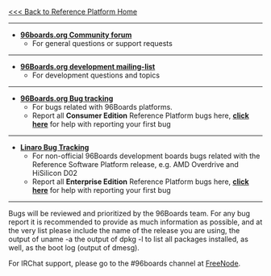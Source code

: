 [<<< Back to Reference Platform Home](https://github.com/96boards/documentation/wiki/Reference-Platform-Home)

***

- [**96boards.org Community forum**](https://www.96boards.org/forums/)
   - For general questions or support requests

***

- [**96Boards.org development mailing-list**](https://lists.96boards.org/mailman/listinfo/dev)
   - For development questions and topics

***

- [**96Boards.org Bug tracking**](https://bugs.96boards.org/enter_bug.cgi?classification=__all)
   - For bugs related with 96Boards platforms.
   - Report all **Consumer Edition** Reference Platform bugs here, [**click here**](https://github.com/96boards/documentation/wiki/Reference-Platform-bugs) for help with reporting your first bug

***

- [**Linaro Bug Tracking**](http://bugs.linaro.org/)
   - For non-official 96Boards development boards bugs related with the Reference Software Platform release, e.g. AMD Overdrive and HiSilicon D02
   - Report all **Enterprise Edition** Reference Platform bugs here, [**click here**](https://github.com/96boards/documentation/wiki/Reference-Platform-bugs) for help with reporting your first bug

***

Bugs will be reviewed and prioritized by the 96Boards team. For any bug report it is recommended to provide as much information as possible, and at the very list please include the name of the release you are using, the output of uname -a the output of dpkg -l to list all packages installed, as well, as the boot log (output of dmesg).

For IRChat support, please go to the #96boards channel at [FreeNode](https://webchat.freenode.net).